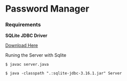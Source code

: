 Password Manager
================

### Requirements

**SQLite JDBC Driver**

[Download Here](https://oss.sonatype.org/content/repositories/releases/org/xerial/sqlite-jdbc/)

Runing the Server with Sqlite
```
$ javac server.java

$ java -classpath ".:sqlite-jdbc-3.16.1.jar" Server
```
